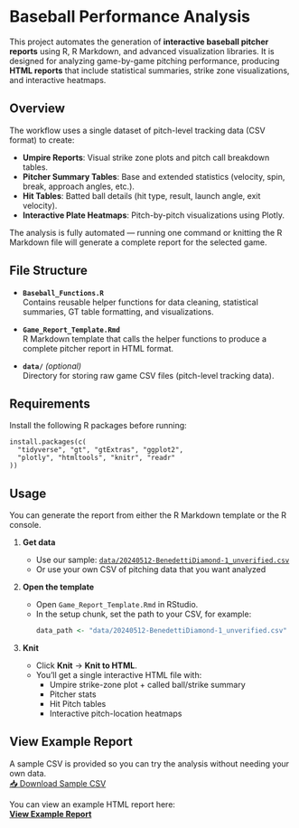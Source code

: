 # Baseball Performance Analysis

This project automates the generation of **interactive baseball pitcher reports** using R, R Markdown, and advanced visualization libraries. It is designed for analyzing game-by-game pitching performance, producing **HTML reports** that include statistical summaries, strike zone visualizations, and interactive heatmaps.

## Overview

The workflow uses a single dataset of pitch-level tracking data (CSV format) to create:
- **Umpire Reports**: Visual strike zone plots and pitch call breakdown tables.
- **Pitcher Summary Tables**: Base and extended statistics (velocity, spin, break, approach angles, etc.).
- **Hit Tables**: Batted ball details (hit type, result, launch angle, exit velocity).
- **Interactive Plate Heatmaps**: Pitch-by-pitch visualizations using Plotly.

The analysis is fully automated — running one command or knitting the R Markdown file will generate a complete report for the selected game.

## File Structure

- **`Baseball_Functions.R`**  
  Contains reusable helper functions for data cleaning, statistical summaries, GT table formatting, and visualizations.

- **`Game_Report_Template.Rmd`**  
  R Markdown template that calls the helper functions to produce a complete pitcher report in HTML format.

- **`data/`** *(optional)*  
  Directory for storing raw game CSV files (pitch-level tracking data).

## Requirements

Install the following R packages before running:

    install.packages(c(
      "tidyverse", "gt", "gtExtras", "ggplot2",
      "plotly", "htmltools", "knitr", "readr"
    ))

## Usage

You can generate the report from either the R Markdown template or the R console.

1) **Get data**  
   - Use our sample: [`data/20240512-BenedettiDiamond-1_unverified.csv`](data/20240512-BenedettiDiamond-1_unverified.csv)  
   - Or use your own CSV of pitching data that you want analyzed

2) **Open the template**  
   - Open `Game_Report_Template.Rmd` in RStudio.  
   - In the setup chunk, set the path to your CSV, for example:
     ```r
     data_path <- "data/20240512-BenedettiDiamond-1_unverified.csv"  # or your own file
     ```

3) **Knit**  
   - Click **Knit** → **Knit to HTML**.  
   - You’ll get a single interactive HTML file with:
     - Umpire strike-zone plot + called ball/strike summary  
     - Pitcher stats  
     - Hit Pitch tables  
     - Interactive pitch-location heatmaps

## View Example Report

A sample CSV is provided so you can try the analysis without needing your own data.  
[📥 Download Sample CSV](data/20240512-BenedettiDiamond-1_unverified.csv)

You can view an example HTML report here:  
[**View Example Report**](https://eliswagel.github.io/USF-Pitching-Analysis/Game_Report_Template.html)



